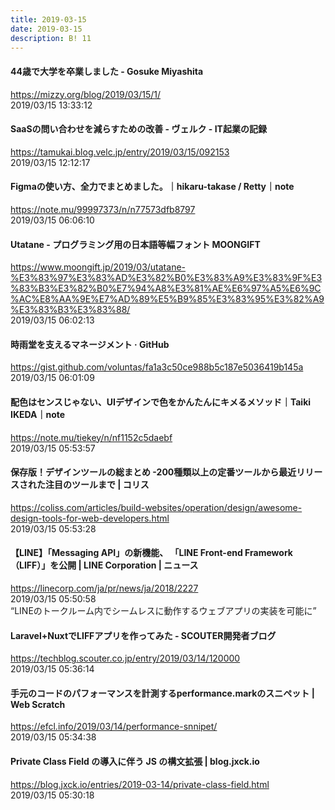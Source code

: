 ```yaml
---
title: 2019-03-15
date: 2019-03-15
description: B! 11
---
```


#### 44歳で大学を卒業しました - Gosuke Miyashita
https://mizzy.org/blog/2019/03/15/1/<br>
2019/03/15 13:33:12<br>


#### SaaSの問い合わせを減らすための改善 - ヴェルク - IT起業の記録
https://tamukai.blog.velc.jp/entry/2019/03/15/092153<br>
2019/03/15 12:12:17<br>


#### Figmaの使い方、全力でまとめました。｜hikaru-takase / Retty｜note
https://note.mu/99997373/n/n77573dfb8797<br>
2019/03/15 06:06:10<br>


#### Utatane - プログラミング用の日本語等幅フォント MOONGIFT
https://www.moongift.jp/2019/03/utatane-%E3%83%97%E3%83%AD%E3%82%B0%E3%83%A9%E3%83%9F%E3%83%B3%E3%82%B0%E7%94%A8%E3%81%AE%E6%97%A5%E6%9C%AC%E8%AA%9E%E7%AD%89%E5%B9%85%E3%83%95%E3%82%A9%E3%83%B3%E3%83%88/<br>
2019/03/15 06:02:13<br>


#### 時雨堂を支えるマネージメント · GitHub
https://gist.github.com/voluntas/fa1a3c50ce988b5c187e5036419b145a<br>
2019/03/15 06:01:09<br>


#### 配色はセンスじゃない、UIデザインで色をかんたんにキメるメソッド｜Taiki IKEDA｜note
https://note.mu/tiekey/n/nf1152c5daebf<br>
2019/03/15 05:53:57<br>


####   保存版！デザインツールの総まとめ -200種類以上の定番ツールから最近リリースされた注目のツールまで | コリス
https://coliss.com/articles/build-websites/operation/design/awesome-design-tools-for-web-developers.html<br>
2019/03/15 05:53:28<br>


#### 【LINE】「Messaging API」の新機能、 「LINE Front-end Framework（LIFF）」を公開 | LINE Corporation | ニュース
https://linecorp.com/ja/pr/news/ja/2018/2227<br>
2019/03/15 05:50:58<br>
“LINEのトークルーム内でシームレスに動作するウェブアプリの実装を可能に”


#### Laravel+NuxtでLIFFアプリを作ってみた - SCOUTER開発者ブログ
https://techblog.scouter.co.jp/entry/2019/03/14/120000<br>
2019/03/15 05:36:14<br>


####                 手元のコードのパフォーマンスを計測するperformance.markのスニペット | Web Scratch            
https://efcl.info/2019/03/14/performance-snnipet/<br>
2019/03/15 05:34:38<br>


#### Private Class Field の導入に伴う JS の構文拡張 | blog.jxck.io
https://blog.jxck.io/entries/2019-03-14/private-class-field.html<br>
2019/03/15 05:30:18<br>


